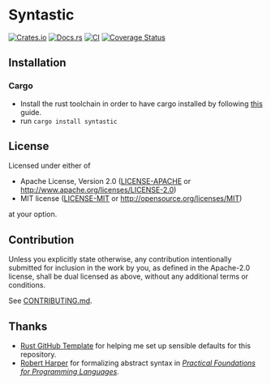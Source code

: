 # Syntastic

[![Crates.io](https://img.shields.io/crates/v/syntastic.svg)](https://crates.io/crates/syntastic)
[![Docs.rs](https://docs.rs/syntastic/badge.svg)](https://docs.rs/syntastic)
[![CI](https://github.com/mx00s/syntastic/workflows/Continuous%20Integration/badge.svg)](https://github.com/mx00s/syntastic/actions)
[![Coverage Status](https://coveralls.io/repos/github/mx00s/syntastic/badge.svg?branch=master)](https://coveralls.io/github/mx00s/syntastic?branch=master)

## Installation

### Cargo

* Install the rust toolchain in order to have cargo installed by following
  [this](https://www.rust-lang.org/tools/install) guide.
* run `cargo install syntastic`

## License

Licensed under either of

 * Apache License, Version 2.0
   ([LICENSE-APACHE](LICENSE-APACHE) or http://www.apache.org/licenses/LICENSE-2.0)
 * MIT license
   ([LICENSE-MIT](LICENSE-MIT) or http://opensource.org/licenses/MIT)

at your option.

## Contribution

Unless you explicitly state otherwise, any contribution intentionally submitted
for inclusion in the work by you, as defined in the Apache-2.0 license, shall be
dual licensed as above, without any additional terms or conditions.

See [CONTRIBUTING.md](CONTRIBUTING.md).

## Thanks

* [Rust GitHub Template](https://rust-github.github.io/) for helping me set up
  sensible defaults for this repository.
* [Robert Harper](https://www.cs.cmu.edu/~rwh/) for formalizing abstract syntax in
  [_Practical Foundations for Programming Languages_](https://www.cs.cmu.edu/~rwh/pfpl/).
